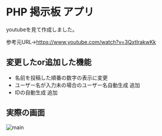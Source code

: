 # PHP 掲示板 アプリ

youtubeを見て作成しました。

参考元URL→https://www.youtube.com/watch?v=3QxtIrakwKk

変更したor追加した機能
-
 - 名前を投稿した順番の数字の表示に変更
 - ユーザー名が入力未の場合のユーザー名自動生成 追加
 - IDの自動生成 追加
   
実際の画面
-
![main](https://github.com/Mitsuhashi3/Thread/assets/159995383/37d6cd04-698d-4331-98f6-c4769ff3336a)
   




